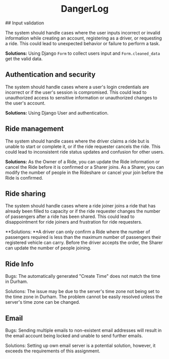 <h1 align="center">
    DangerLog
</h1>
## Input validation

The system should handle cases where the user inputs incorrect or invalid information while creating an account, registering as a driver, or requesting a ride. This could lead to unexpected behavior or failure to perform a task.

**Solutions:** Using Django `Form` to collect users input and `Form.cleaned_data` get the valid data.

## Authentication and security

The system should handle cases where a user's login credentials are incorrect or if the user's session is compromised. This could lead to unauthorized access to sensitive information or unauthorized changes to the user's account.

**Solutions:** Using Django User and authentication.

## Ride management

The system should handle cases where the driver claims a ride but is unable to start or complete it, or if the ride requester cancels the ride. This could lead to inconsistent ride status updates and confusion for other users.

**Solutions:** As the Owner of a Ride, you can update the Ride information or cancel the Ride before it is confirmed or a Sharer joins. As a Sharer, you can modify the number of people in the Rideshare or cancel your join before the Ride is confirmed.

## Ride sharing 

The system should handle cases where a ride joiner joins a ride that has already been filled to capacity or if the ride requester changes the number of passengers after a ride has been shared. This could lead to disappointment for ride joiners and frustration for ride requesters.

**Solutions: **A driver can only confirm a Ride where the number of passengers required is less than the maximum number of passengers their registered vehicle can carry. Before the driver accepts the order, the Sharer can update the number of people joining.

## Ride Info

Bugs: The automatically generated "Create Time" does not match the time in Durham.

Solutions: The issue may be due to the server's time zone not being set to the time zone in Durham. The problem cannot be easily resolved unless the server's time zone can be changed.

## Email

Bugs: Sending multiple emails to non-existent email addresses will result in the email account being locked and unable to send further emails.

Solutions: Setting up own email server is a potential solution, however, it exceeds the requirements of this assignment.

